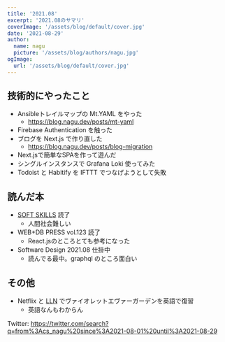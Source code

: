 ```yaml
---
title: '2021.08'
excerpt: '2021.08のサマリ'
coverImage: '/assets/blog/default/cover.jpg'
date: '2021-08-29'
author:
  name: nagu
  picture: '/assets/blog/authors/nagu.jpg'
ogImage:
  url: '/assets/blog/default/cover.jpg'
---
```


## 技術的にやったこと

- Ansibleトレイルマップの Mt.YAML をやった
  - <https://blog.nagu.dev/posts/mt-yaml>
- Firebase Authentication を触った
- ブログを Next.js で作り直した
  - <https://blog.nagu.dev/posts/blog-migration>
- Next.jsで簡単なSPAを作って遊んだ
- シングルインスタンスで Grafana Loki 使ってみた
- Todoist と Habitify を IFTTT でつなげようとして失敗

## 読んだ本

- [SOFT SKILLS](https://www.amazon.co.jp/dp/B01GDS0994/ref=dp-kindle-redirect?_encoding=UTF8&btkr=1) 読了
  - 人間社会難しい
- WEB+DB PRESS vol.123 読了
  - React.jsのところとても参考になった
- Software Design 2021.08 仕掛中
  - 読んでる最中。graphql のところ面白い

## その他

- Netflix と [LLN](https://languagelearningwithnetflix.com/) でヴァイオレットエヴァーガーデンを英語で復習
  - 英語なんもわからん

Twitter: <https://twitter.com/search?q=from%3Acs_nagu%20since%3A2021-08-01%20until%3A2021-08-29>
